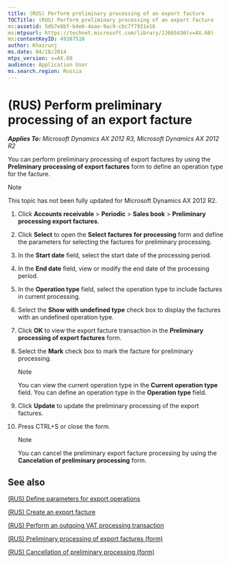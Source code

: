 ```yaml
---
title: (RUS) Perform preliminary processing of an export facture
TOCTitle: (RUS) Perform preliminary processing of an export facture
ms:assetid: 5db7e8bf-b4e6-4aae-9ac9-cbc7f7931e16
ms:mtpsurl: https://technet.microsoft.com/library/JJ665430(v=AX.60)
ms:contentKeyID: 49387518
author: Khairunj
ms.date: 04/18/2014
mtps_version: v=AX.60
audience: Application User
ms.search.region: Russia
---
```


# (RUS) Perform preliminary processing of an export facture 


_**Applies To:** Microsoft Dynamics AX 2012 R3, Microsoft Dynamics AX 2012 R2_

You can perform preliminary processing of export factures by using the **Preliminary processing of export factures** form to define an operation type for the facture.


> [!NOTE]
> <P>This topic has not been fully updated for Microsoft Dynamics AX 2012 R2.</P>



1.  Click **Accounts receivable** \> **Periodic** \> **Sales book** \> **Preliminary processing export factures**.

2.  Click **Select** to open the **Select factures for processing** form and define the parameters for selecting the factures for preliminary processing.

3.  In the **Start date** field, select the start date of the processing period.

4.  In the **End date** field, view or modify the end date of the processing period.

5.  In the **Operation type** field, select the operation type to include factures in current processing.

6.  Select the **Show with undefined type** check box to display the factures with an undefined operation type.

7.  Click **OK** to view the export facture transaction in the **Preliminary processing of export factures** form.

8.  Select the **Mark** check box to mark the facture for preliminary processing.
    

    > [!NOTE]
    > <P>You can view the current operation type in the <STRONG>Current operation type</STRONG> field. You can define an operation type in the <STRONG>Operation type</STRONG> field.</P>



9.  Click **Update** to update the preliminary processing of the export factures.

10. Press CTRL+S or close the form.
    

    > [!NOTE]
    > <P>You can cancel the preliminary export facture processing by using the <STRONG>Cancelation of preliminary processing</STRONG> form.</P>



## See also

[(RUS) Define parameters for export operations](rus-define-parameters-for-export-operations.md)

[(RUS) Create an export facture](rus-create-an-export-facture.md)

[(RUS) Perform an outgoing VAT processing transaction](rus-perform-an-outgoing-vat-processing-transaction.md)

[(RUS) Preliminary processing of export factures (form)](https://technet.microsoft.com/library/jj678447\(v=ax.60\))

[(RUS) Cancellation of preliminary processing (form)](https://technet.microsoft.com/library/jj911483\(v=ax.60\))

  


